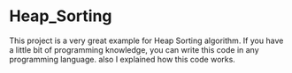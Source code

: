 # Heap_Sorting
This project is a very great example for Heap Sorting algorithm. If you have a little bit of programming knowledge, you can write this code in any programming language. also I explained how this code works.
